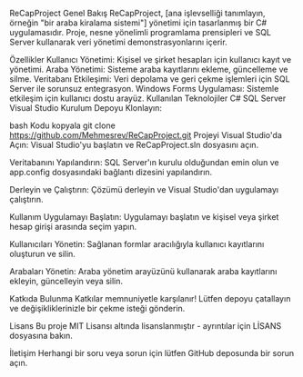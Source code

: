 ReCapProject
Genel Bakış
ReCapProject, [ana işlevselliği tanımlayın, örneğin "bir araba kiralama sistemi"] yönetimi için tasarlanmış bir C# uygulamasıdır. Proje, nesne yönelimli programlama prensipleri ve SQL Server kullanarak veri yönetimi demonstrasyonlarını içerir.

Özellikler
Kullanıcı Yönetimi: Kişisel ve şirket hesapları için kullanıcı kayıt ve yönetimi.
Araba Yönetimi: Sisteme araba kayıtlarını ekleme, güncelleme ve silme.
Veritabanı Etkileşimi: Veri depolama ve geri çekme işlemleri için SQL Server ile sorunsuz entegrasyon.
Windows Forms Uygulaması: Sistemle etkileşim için kullanıcı dostu arayüz.
Kullanılan Teknolojiler
C#
SQL Server
Visual Studio
Kurulum
Depoyu Klonlayın:

bash
Kodu kopyala
git clone https://github.com/Mehmesrev/ReCapProject.git
Projeyi Visual Studio'da Açın:
Visual Studio'yu başlatın ve ReCapProject.sln dosyasını açın.

Veritabanını Yapılandırın:
SQL Server'ın kurulu olduğundan emin olun ve app.config dosyasındaki bağlantı dizesini yapılandırın.

Derleyin ve Çalıştırın:
Çözümü derleyin ve Visual Studio'dan uygulamayı çalıştırın.

Kullanım
Uygulamayı Başlatın:
Uygulamayı başlatın ve kişisel veya şirket hesap girişi arasında seçim yapın.

Kullanıcıları Yönetin:
Sağlanan formlar aracılığıyla kullanıcı kayıtlarını oluşturun ve silin.

Arabaları Yönetin:
Araba yönetim arayüzünü kullanarak araba kayıtlarını ekleyin, güncelleyin veya silin.

Katkıda Bulunma
Katkılar memnuniyetle karşılanır! Lütfen depoyu çatallayın ve değişikliklerinizle bir çekme isteği gönderin.

Lisans
Bu proje MIT Lisansı altında lisanslanmıştır - ayrıntılar için LİSANS dosyasına bakın.

İletişim
Herhangi bir soru veya sorun için lütfen GitHub deposunda bir sorun açın.
